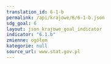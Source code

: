 ```yaml
---
translation_id: 6-1-b
permalink: /api/krajowe/6/6-1-b.json
sdg_goal: 6
layout: json_krajowe_goal_indicator
indicator: "6.1.b"
zmienne: ogółem
kategorie: null
source_url: www.stat.gov.pl
---
```

